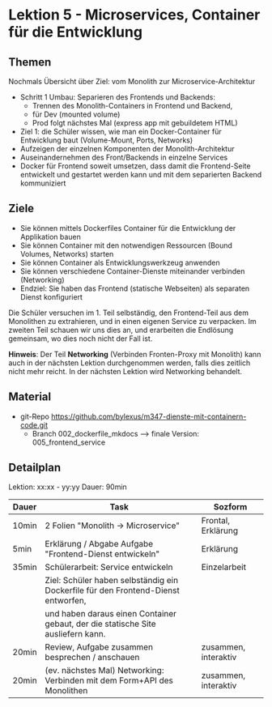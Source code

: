 # Lektion 5 - Microservices, Container für die Entwicklung

## Themen

Nochmals Übersicht über Ziel: vom Monolith zur Microservice-Architektur

- Schritt 1 Umbau: Separieren des Frontends und Backends: 
  - Trennen des Monolith-Containers in Frontend und Backend, 
  - für Dev (mounted volume)
  - Prod folgt nächstes Mal (express app mit gebuildetem HTML)
- Ziel 1: die Schüler wissen, wie man ein Docker-Container für Entwicklung baut (Volume-Mount, Ports, Networks)
- Aufzeigen der einzelnen Komponenten der Monolith-Architektur
- Auseinandernehmen des Front/Backends in einzelne Services
- Docker für Frontend soweit umsetzen, dass damit die Frontend-Seite entwickelt und gestartet werden kann und mit dem
  separierten Backend kommuniziert

## Ziele

- Sie können mittels Dockerfiles Container für die Entwicklung der Applikation bauen
- Sie können Container mit den notwendigen Ressourcen (Bound Volumes, Networks) starten
- Sie können Container als Entwicklungswerkzeug anwenden
- Sie können verschiedene Container-Dienste miteinander verbinden (Networking)
- Endziel: Sie haben das Frontend (statische Webseiten) als separaten Dienst konfiguriert

Die Schüler versuchen im 1. Teil selbständig, den Frontend-Teil aus dem Monolithen zu extrahieren, und in einen eigenen Service zu verpacken.
Im zweiten Teil schauen wir uns dies an, und erarbeiten die Endlösung gemeinsam, wo dies noch nicht der Fall ist.

**Hinweis**: Der Teil **Networking** (Verbinden Fronten-Proxy mit Monolith) kann auch in der nächsten Lektion durchgenommen werden,
falls dies zeitlich nicht mehr reicht. In der nächsten Lektion wird Networking behandelt.


## Material

- git-Repo https://github.com/bylexus/m347-dienste-mit-containern-code.git
  - Branch 002_dockerfile_mkdocs --> finale Version: 005_frontend_service


## Detailplan


Lektion: xx:xx - yy:yy
Dauer: 90min

| Dauer | Task                                                                              | Sozform              |
| ----- | --------------------------------------------------------------------------------- | -------------------- |
| 10min | 2 Folien "Monolith -> Microservice"                                               | Frontal, Erklärung   |
| 5min  | Erklärung / Abgabe Aufgabe "Frontend-Dienst entwickeln"                           | Erklärung            |
| 35min | Schülerarbeit: Service entwickeln                                                 | Einzelarbeit         |
|       | Ziel: Schüler haben selbständig ein Dockerfile für den Frontend-Dienst entworfen, |                      |
|       | und haben daraus einen Container gebaut, der die statische Site ausliefern kann.  |                      |
| 20min | Review, Aufgabe zusammen besprechen / anschauen                                   | zusammen, interaktiv |
| 20min | (ev. nächstes Mal) Networking: Verbinden mit dem Form+API des Monolithen          | zusammen, interaktiv |


